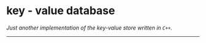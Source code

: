 # key - value database
*Just another implementation of the key-value store written in `C++`.*

---

